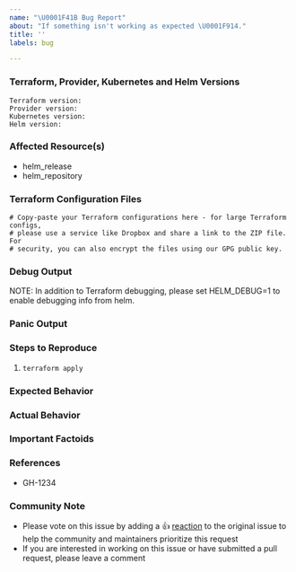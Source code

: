 ```yaml
---
name: "\U0001F41B Bug Report"
about: "If something isn't working as expected \U0001F914."
title: ''
labels: bug

---
```


### Terraform, Provider, Kubernetes and Helm Versions
<!--Run `terraform -v` to show the version. If you are not running the latest version of Terraform, please upgrade because your issue may have already been fixed.
Please note that this provider only supports Helm 3.-->

```
Terraform version:
Provider version:
Kubernetes version:
Helm version:
```

### Affected Resource(s)
<!--Please list the resources as a list, for example:-->
- helm_release
- helm_repository

<!--If this issue appears to affect multiple resources, it may be an issue with Terraform's core, so please mention this.-->

### Terraform Configuration Files
```hcl
# Copy-paste your Terraform configurations here - for large Terraform configs,
# please use a service like Dropbox and share a link to the ZIP file. For
# security, you can also encrypt the files using our GPG public key.
```

### Debug Output
<!--Please provider a link to a GitHub Gist containing the complete debug output: https://www.terraform.io/docs/internals/debugging.html. Please do NOT paste the debug output in the issue; just paste a link to the Gist. -->

NOTE: In addition to Terraform debugging, please set HELM_DEBUG=1 to enable debugging info from helm.

### Panic Output
<!--If Terraform produced a panic, please provide a link to a GitHub Gist containing the output of the `crash.log`.-->

### Steps to Reproduce
<!--Please list the steps required to reproduce the issue, for example:-->
1. `terraform apply`

### Expected Behavior
<!--What should have happened?-->

### Actual Behavior
<!--What actually happened?-->

### Important Factoids
<!--Are there anything atypical about your accounts that we should know? For example: Running in EC2 Classic? Custom version of OpenStack? Tight ACLs?-->

### References
<!--Are there any other GitHub issues (open or closed) or Pull Requests that should be linked here? For example:-->
- GH-1234

### Community Note
<!--- Please keep this note for the community --->
* Please vote on this issue by adding a 👍 [reaction](https://blog.github.com/2016-03-10-add-reactions-to-pull-requests-issues-and-comments/) to the original issue to help the community and maintainers prioritize this request
* If you are interested in working on this issue or have submitted a pull request, please leave a comment
